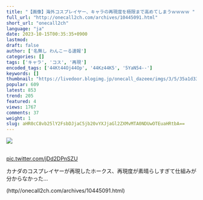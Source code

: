```yaml
---
title: "【画像】海外コスプレイヤー、キャラの再現度を極限まで高めてしまうｗｗｗｗ "
full_url: "http://onecall2ch.com/archives/10445091.html"
short_url: "onecall2ch"
language: "ja"
date: 2023-10-15T00:35:35+0900
lastmod: 
draft: false
author: ['名無し わんこーる速報']
categories: []
tags: ['キャラ', 'コス', '再現']
encoded_tags: ['44Kt44Oj44Op', '44Kz44K5', '5YaN54--']
keywords: []
thumbnail: "https://livedoor.blogimg.jp/onecall_dazeee/imgs/3/5/35a1d33e-s.jpg"
popular: 609
latest: 853
trend: 205
featured: 4
views: 1767
comments: 37
weight: 1
slug: aHR0cC8vb25lY2FsbDJjaC5jb20vYXJjaGl2ZXMvMTA0NDUwOTEuaHRtbA==
---
```


![](https://livedoor.blogimg.jp/onecall_dazeee/imgs/3/5/35a1d33e-s.jpg)

<span><br> <a target='_blank' href='https//t.co/jDd2DPnSZU'>pic.twitter.com/jDd2DPnSZU</a><p>カナダのコスプレイヤーが再現したホークス、再現度が素晴らしすぎて仕組みが分からなかった…</p></span>

(http//onecall2ch.com/archives/10445091.html)
